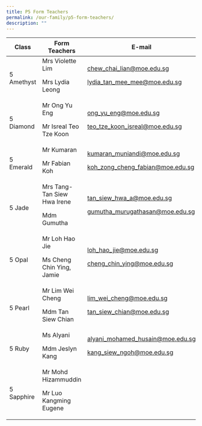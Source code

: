 ```yaml
---
title: P5 Form Teachers
permalink: /our-family/p5-form-teachers/
description: ""
---
```

| Class | Form Teachers | E-mail |
| -------- | -------- | -------- |
5 Amethyst | Mrs Violette Lim<p>Mrs Lydia Leong</p> | chew_chai_lian@moe.edu.sg<p>lydia_tan_mee_mee@moe.edu.sg</p>
5 Diamond | Mr Ong Yu Eng<p>Mr Isreal Teo Tze Koon</p> | ong_yu_eng@moe.edu.sg<p>teo_tze_koon_isreal@moe.edu.sg</p>
5 Emerald | Mr Kumaran<p>Mr Fabian Koh</p> | kumaran_muniandi@moe.edu.sg<p>koh_zong_cheng_fabian@moe.edu.sg</p>
5 Jade | Mrs Tang-Tan Siew Hwa Irene<p>Mdm Gumutha</p> | tan_siew_hwa_a@moe.edu.sg<p>gumutha_murugathasan@moe.edu.sg</p>
5 Opal | Mr Loh Hao Jie<p>Ms Cheng Chin Ying, Jamie</p> | loh_hao_jie@moe.edu.sg<p>cheng_chin_ying@moe.edu.sg</p>
5 Pearl | Mr Lim Wei Cheng<p>Mdm Tan Siew Chian</p> | lim_wei_cheng@moe.edu.sg<p>tan_siew_chian@moe.edu.sg</p>
5 Ruby | Ms Alyani<p>Mdm Jeslyn Kang</p> | alyani_mohamed_husain@moe.edu.sg<p>kang_siew_ngoh@moe.edu.sg</p>
5 Sapphire | Mr Mohd Hizammuddin<p>Mr Luo Kangming Eugene</p>
